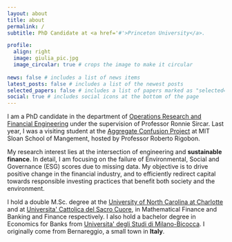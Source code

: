 ```yaml
---
layout: about
title: about
permalink: /
subtitle: PhD Candidate at <a href='#'>Princeton University</a>. 

profile:
  align: right
  image: giulia_pic.jpg
  image_circular: true # crops the image to make it circular
  
news: false # includes a list of news items
latest_posts: false # includes a list of the newest posts
selected_papers: false # includes a list of papers marked as "selected={true}"
social: true # includes social icons at the bottom of the page
---
```


I am a PhD candidate in the department of [Operations Research and Financial Engineering](https://orfe.princeton.edu) under the supervision of Professor Ronnie Sircar. 
Last year, I was a visiting student at the [Aggregate Confusion Project](https://mitsloan.mit.edu/sustainability-initiative/aggregate-confusion-project) at MIT Sloan School of Mangement, hosted by Professor Roberto Rigobon. 

My research interest lies at the intersection of engineering and **sustainable finance**. In detail, I am focusing on the failure of Environmental, Social and Governance (ESG) scores due to missing data.
My objective is to drive positive change in the financial industry, and to efficiently redirect capital towards responsible investing practices that benefit both society and the environment.

I hold a double M.Sc. degree at the [University of North Carolina at Charlotte](https://www.charlotte.edu) and at [Universita' Cattolica del Sacro Cuore](https://www.unicatt.it), in Mathematical Finance and Banking and Finance respectively. I also hold a bachelor degree in Economics for Banks from [Universita' degli Studi di Milano-Bicocca](https://en.unimib.it). I
originally come from Bernareggio, a small town in **Italy**. 
